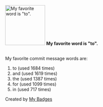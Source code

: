 <img src="https://my-badges.github.io/my-badges/favorite-word.png" alt="My favorite word is &quot;to&quot;." title="My favorite word is &quot;to&quot;." width="128">
<strong>My favorite word is &quot;to&quot;.</strong>
<br><br>

My favorite commit message words are:

1. to (used 1684 times)
2. and (used 1619 times)
3. the (used 1387 times)
4. for (used 1099 times)
5. in (used 717 times)


Created by <a href="https://github.com/my-badges/my-badges">My Badges</a>